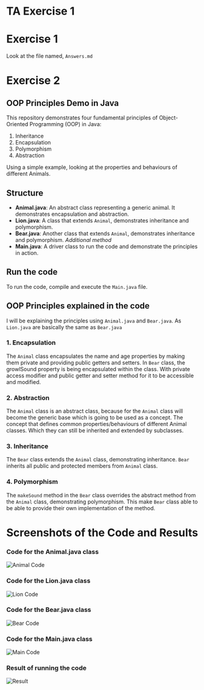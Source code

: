 # TA Exercise 1

# Exercise 1
Look at the file named, `Answers.md`

# Exercise 2
## OOP Principles Demo in Java

This repository demonstrates four fundamental principles of Object-Oriented Programming (OOP) in Java:
1. Inheritance
2. Encapsulation
3. Polymorphism
4. Abstraction

Using a simple example, looking at the properties and behaviours of different Animals.

## Structure

- **Animal.java**: An abstract class representing a generic animal. It demonstrates encapsulation and abstraction.
- **Lion.java**: A class that extends `Animal`, demonstrates inheritance and polymorphism.
- **Bear.java**: Another class that extends `Animal`, demonstrates inheritance and polymorphism. _Additional method_
- **Main.java**: A driver class to run the code and demonstrate the principles in action.

## Run the code

To run the code, compile and execute the `Main.java` file.

## OOP Principles explained in the code

I will be explaining the principles  using `Animal.java` and `Bear.java`. As `Lion.java` are basically the same as 
`Bear.java`

### 1. Encapsulation
The `Animal` class encapsulates the name and age properties by making them private and providing public getters and 
setters.
In `Bear` class, the growlSound property is being encapsulated within the class. With private access modifier and 
public getter and setter method for it to be accessible and modified.
### 2. Abstraction
The `Animal` class is an abstract class, because for the `Animal` class will become the generic base which is going 
to be 
used as a concept. The concept that defines common properties/behaviours of different Animal classes. Which they can 
still be 
inherited and extended by subclasses.

### 3. Inheritance
The `Bear` class extends the `Animal` class, demonstrating inheritance. `Bear` inherits all public and protected 
members from `Animal` class.

### 4. Polymorphism
The `makeSound` method in the `Bear` class overrides the abstract method from the `Animal` class, demonstrating 
polymorphism. This make `Bear` class able to be able to provide their own implementation of the method.


# Screenshots of the Code and Results

### Code for the Animal.java class
![Animal Code](Pictures/Animal.png)

### Code for the Lion.java class
![Lion Code](Pictures/Lion.png)

### Code for the Bear.java class
![Bear Code](Pictures/Bear.png)

### Code for the Main.java class
![Main Code](Pictures/Main.png)

### Result of running the code
![Result](Pictures/Result.png)